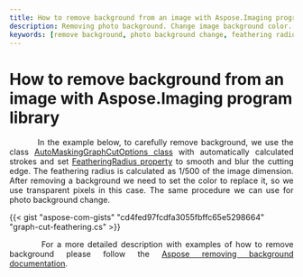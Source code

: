 ```yaml
---
title: How to remove background from an image with Aspose.Imaging program library
description: Removing photo background. Change image background color.
keywords: [remove background, photo background change, feathering radius, auto masking graph cut]
---
```


# How to remove background from an image with Aspose.Imaging program library

<p align='justify'>
&nbsp;&nbsp;&nbsp;&nbsp;&nbsp;&nbsp;&nbsp;&nbsp;
In the example below, to carefully remove background, we use the class <a href="https://reference.aspose.com/imaging/net/aspose.imaging.masking.options/automaskinggraphcutoptions/">AutoMaskingGraphCutOptions class</a> with automatically calculated strokes and set <a href="https://reference.aspose.com/imaging/net/aspose.imaging.masking.options/graphcutmaskingoptions/featheringradius/">FeatheringRadius property</a> to smooth and blur the cutting edge. The feathering radius is calculated as 1/500 of the image dimension. After removing a background we need to set the color to replace it, so we use transparent pixels in this case. The same procedure we can use for photo background change.
</p>

{{< gist "aspose-com-gists" "cd4fed97fcdfa3055fbffc65e5298664" "graph-cut-feathering.cs" >}}

<p align='justify'>
&nbsp;&nbsp;&nbsp;&nbsp;&nbsp;&nbsp;&nbsp;&nbsp;
For a more detailed description with examples of how to remove background please follow the <a href="https://docs.aspose.com/imaging/net/removing-background-from-images/">Aspose removing background documentation</a>.
</p>
